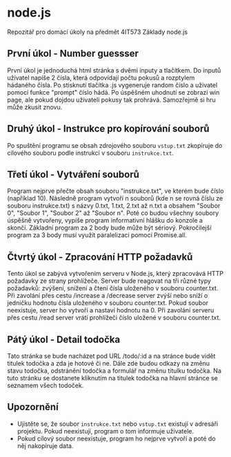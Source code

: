 # node.js
Repozitář pro domácí úkoly na předmět 4IT573 Základy node.js

## První úkol - Number guessser
První úkol je jednoduchá html stránka s dvěmi inputy a tlačítkem.
Do inputů uživatel napíše 2 čísla, která odpovídají počtu pokusů a rozptylem hádaného čísla.
Po stisknutí tlačítka .js vygeneruje random číslo a uživatel pomocí funkce "prompt" číslo hádá.
Po úspěšném uhodnutí se zobrazí win page, ale pokud dojdou uživateli pokusy tak prohrává.
Samozřejmě si hru může zkusit znovu.

## Druhý úkol - Instrukce pro kopírování souborů
Po spuštění programu se obsah zdrojového souboru `vstup.txt` zkopíruje do cílového souboru podle instrukcí v souboru `instrukce.txt`.

## Třetí úkol - Vytváření souborů
Program nejprve přečte obsah souboru "instrukce.txt", ve kterém bude číslo (například 10). Následně program vytvoří n souborů (kde n se rovná číslu ze souboru instrukce.txt) s názvy 0.txt, 1.txt, 2.txt až n.txt a obsahem "Soubor 0", "Soubor 1", "Soubor 2" až "Soubor n". Poté co budou všechny soubory úspěšně vytvořeny, vypíše program informativní hlášku do konzole a skončí. Základní program za 2 body bude může být sériový. Pokročilejší program za 3 body musí využít paralelizaci pomocí Promise.all.

## Čtvrtý úkol - Zpracování HTTP požadavků
Tento úkol se zabývá vytvořením serveru v Node.js, který zpracovává HTTP požadavky ze strany prohlížeče. Server bude reagovat na tři různé typy požadavků: zvýšení, snížení a čtení čísla uloženého v souboru counter.txt. Při zavolání přes cestu /increase a /decrease server zvýší nebo sníží o jedničku hodnotu čísla uloženého v souboru counter.txt. Pokud soubor neexistuje, server ho vytvoří a nastaví hodnotu na 0. Při zavolání serveru přes cestu /read server vrátí prohlížeči číslo uložené v souboru counter.txt.

## Pátý úkol - Detail todočka
Tato stránka se bude nacházet pod URL /todo/:id a na stránce bude vidět titulek todočka a zda je hotové či ne. Dále zde budou odkazy na změnu stavu todočka, odstránění todočka a formulář na změnu titulku todočka. Na tuto stránku se dostanete kliknutím na titulek todočka na hlavní stránce se seznamem všech todoček.

## Upozornění
- Ujistěte se, že soubor `instrukce.txt` nebo `vstup.txt` existují v adresáři projektu. Pokud neexistují, program o tom informuje uživatele.
- Pokud cílový soubor neexistuje, program ho nejprve vytvoří a poté do něj nakopíruje data.


